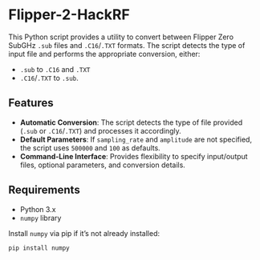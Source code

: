 # Flipper-2-HackRF

This Python script provides a utility to convert between Flipper Zero SubGHz `.sub` files and `.C16`/`.TXT` formats. The script detects the type of input file and performs the appropriate conversion, either:
- `.sub` to `.C16` and `.TXT` 
- `.C16`/`.TXT` to `.sub`.

## Features
- **Automatic Conversion**: The script detects the type of file provided (`.sub` or `.C16`/`.TXT`) and processes it accordingly.
- **Default Parameters**: If `sampling_rate` and `amplitude` are not specified, the script uses `500000` and `100` as defaults.
- **Command-Line Interface**: Provides flexibility to specify input/output files, optional parameters, and conversion details.

## Requirements
- Python 3.x
- `numpy` library

Install `numpy` via pip if it’s not already installed:
```bash
pip install numpy
